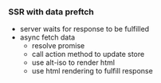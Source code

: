 ### SSR with data preftch

* server waits for response to be fulfilled
* async fetch data
   * resolve promise
   * call action method to update store
   * use alt-iso to render html
   * use html rendering to fulfill response